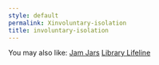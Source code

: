 ```yaml
---
style: default
permalink: Xinvoluntary-isolation
title: involuntary-isolation
---
```

You may also like:
[Jam Jars](http://scp-wiki.net/jam-jars)
[Library Lifeline](http://scp-wiki.net/library-lifeline)
